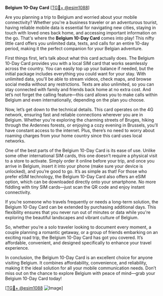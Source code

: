 **Belgium 10-Day Card** [[TG💪+ @esim1088](https://t.me/s/esim1088)]

Are you planning a trip to Belgium and worried about your mobile connectivity? Whether you're a business traveler or an adventurous tourist, having reliable mobile data is essential for navigating new cities, staying in touch with loved ones back home, and accessing important information on the go. That's where the **Belgium 10-Day Card** comes into play! This nifty little card offers you unlimited data, texts, and calls for an entire 10-day period, making it the perfect companion for your Belgian adventure.

First things first, let’s talk about what this card actually does. The Belgium 10-Day Card provides you with a local SIM card that works seamlessly across the country. You can easily top up your balance if needed, but the initial package includes everything you could want for your stay. With unlimited data, you'll be able to stream videos, check maps, and browse social media without any restrictions. Texts are also unlimited, so you can stay connected with family and friends back home at no extra cost. And let’s not forget the calling feature—this card allows you to make calls within Belgium and even internationally, depending on the plan you choose.

Now, let’s get down to the technical details. This card operates on the 4G network, ensuring fast and reliable connections wherever you are in Belgium. Whether you're exploring the charming streets of Bruges, hiking through the Ardennes forests, or enjoying a cozy evening in Brussels, you’ll have constant access to the internet. Plus, there’s no need to worry about roaming charges from your home country since this card uses local networks.

One of the best parts of the Belgium 10-Day Card is its ease of use. Unlike some other international SIM cards, this one doesn’t require a physical visit to a store to activate. Simply order it online before your trip, and once you arrive in Belgium, insert it into your phone (make sure your device is unlocked), and you’re good to go. It’s as simple as that! For those who prefer eSIM technology, the Belgium 10-Day Card also offers an eSIM option, which can be downloaded directly onto your smartphone. No more fiddling with tiny SIM cards—just scan the QR code and enjoy instant connectivity.

If you’re someone who travels frequently or needs a long-term solution, the Belgium 10-Day Card can be extended by purchasing additional days. This flexibility ensures that you never run out of minutes or data while you're exploring the beautiful landscapes and vibrant culture of Belgium.

So, whether you’re a solo traveler looking to document every moment, a couple planning a romantic getaway, or a group of friends embarking on an exciting road trip, the Belgium 10-Day Card has got you covered. It’s affordable, convenient, and designed specifically to enhance your travel experience.

In conclusion, the Belgium 10-Day Card is an excellent choice for anyone visiting Belgium. It combines affordability, convenience, and reliability, making it the ideal solution for all your mobile communication needs. Don’t miss out on the chance to explore Belgium with peace of mind—grab your Belgium 10-Day Card today!

[[TG💪+ @esim1088](https://t.me/s/esim1088) ![Image](https://i.postimg.cc/Y0z9fWf4/image.png)]